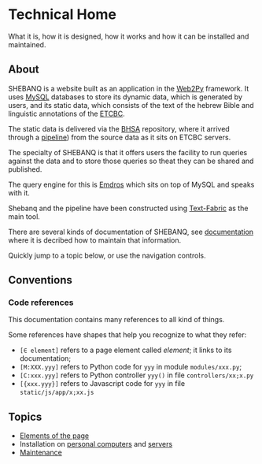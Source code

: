# Technical Home

What it is, how it is designed, how it works and how it can be installed and maintained.

## About

SHEBANQ is a website built as an application in the
[Web2Py]({{web2py}}) framework.
It uses [MySQL]({{mysql}}) databases to store its dynamic data,
which is generated by users, and its static data, which consists
of the text of the hebrew Bible and linguistic annotations
of the [ETCBC]({{etcbc}}).

The static data is delivered via the [BHSA]({{bhsa}}) repository,
where it arrived through a [pipeline]({{pipeline}})) from
the source data as it sits on ETCBC servers.

The specialty of SHEBANQ is that it offers users the facility to
run queries against the data and to store those queries so theat they
can be shared and published.

The query engine for this is [Emdros]({{emdros}}) which sits on top
of MySQL and speaks with it.

Shebanq and the pipeline have been constructed using
[Text-Fabric]({{textfabric}}) as the main tool.

There are several kinds of documentation of SHEBANQ,
see [documentation](deploy/documentation.md) where it is decribed
how to maintain that information.

Quickly jump to a topic below,
or use the navigation controls.

## Conventions

### Code references


This documentation contains many references to all kind of things.

Some references have shapes that help you recognize to what they refer:

*   `[∈ element]` refers to a page element called *element*; it links
    to its documentation;
*   `[M:XXX.yyy]` refers to Python code for `yyy` in module `modules/xxx.py`;
*   `[C:xxx.yyy]` refers to Python controller `yyy()` in file `controllers/xx;x.py`
*   `[{xxx.yyy}]` refers to Javascript code for `yyy` in file `static/js/app/x;xx.js`

## Topics

*   [Elements of the page](elements/index.md)
*   Installation on
    [personal computers](deploy/computer.md) and
    [servers](deploy/server.md)
*   [Maintenance](deploy/maintenance.md)
